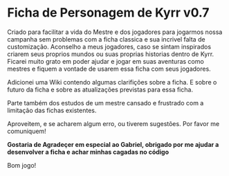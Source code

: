 # Ficha de Personagem de Kyrr **v0.7**

Criado para facilitar a vida do Mestre e dos jogadores para jogarmos nossa campanha sem problemas com a ficha classica e sua incrivel falta de customização.
Aconselho a meus jogadores, caso se sintam inspirados criarem seus proprios mundos ou suas proprias historias dentro de Kyrr. Ficarei muito grato em poder ajudar e jogar em suas aventuras como mestres e fiquem a vontade de usarem essa ficha com seus jogadores.

Adicionei uma Wiki contendo algumas clarifições sobre a ficha. E sobre o futuro da ficha e sobre as atualizações previstas para essa ficha.

Parte também dos estudos de um mestre cansado e frustrado com a limitação das fichas existentes.

Aproveitem, e se acharem algum erro, ou tiverem sugestões. Por favor me comuniquem!

**Gostaria de Agradeçer em especial ao Gabriel, obrigado por me ajudar a desenvolver a ficha e achar minhas cagadas no código**

Bom jogo!
